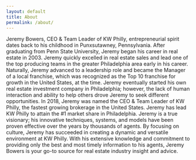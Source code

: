 ```yaml
---
layout: default
title: About
permalink: /about/
---
```


Jeremy Bowers, CEO & Team Leader of KW Philly, entrepreneurial spirit dates back to his childhood in Punxsutawney, Pennsylvania. After graduating from Penn State University, Jeremy began his career in real estate in 2003. Jeremy quickly excelled in real estate sales and lead one of the top producing teams in the greater Philadelphia area early in his career. Naturally, Jeremy advanced to a leadership role and became the Manager of a local franchise, which was recognized as the Top 10 franchise for growth in the United States, at the time. Jeremy eventually started his own real estate investment company in Philadelphia; however, the lack of human interaction and ability to help others drove Jeremy to seek different opportunities. In 2018, Jeremy was named the CEO & Team Leader of KW Philly, the fastest growing brokerage in the United States. Jeremy has lead KW Philly to attain the \#1 market share in Philadelphia. Jeremy is a true visionary; his innovative techniques, systems, and models have been proven effective over the years by thousands of agents. By focusing on culture, Jeremy has succeeded in creating a dynamic and versatile environment at KW Philly. With his extensive knowledge and commitment to providing only the best and most timely information to his agents, Jeremy Bowers is your go-to source for real estate industry insight and advice.